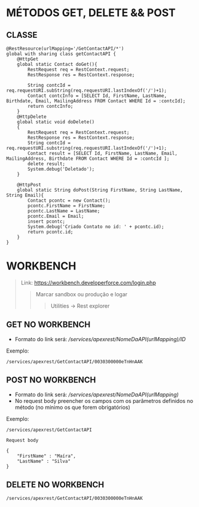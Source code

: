 # MÉTODOS GET, DELETE && POST

## CLASSE
```
@RestResource(urlMapping='/GetContactAPI/*')
global with sharing class getContactAPI {
    @HttpGet
    global static Contact doGet(){
        RestRequest req = RestContext.request;
        RestResponse res = RestContext.response;

        String contcId = req.requestURI.subString(req.requestURI.lastIndexOf('/')+1);
        Contact contcInfo = [SELECT Id, FirstName, LastName, Birthdate, Email, MailingAddress FROM Contact WHERE Id = :contcId];
        return contcInfo;
    }
    @HttpDelete
    global static void doDelete() 
    {
        RestRequest req = RestContext.request;
        RestResponse res = RestContext.response;
        String contcId = req.requestURI.substring(req.requestURI.lastIndexOf('/')+1);
        Contact result = [SELECT Id, FirstName, LastName, Email, MailingAddress, Birthdate FROM Contact WHERE Id = :contcId ];
        delete result;
        System.debug('Deletado');
    }

    @HttpPost
    global static String doPost(String FirstName, String LastName, String Email){
        Contact pcontc = new Contact();
        pcontc.FirstName = FirstName;
        pcontc.LastName = LastName;
        pcontc.Email = Email;
        insert pcontc;
        System.debug('Criado Contato no id: ' + pcontc.id);
        return pcontc.id;
    }
}
```
# WORKBENCH
> Link: https://workbench.developerforce.com/login.php
>> Marcar sandbox ou produção e logar
>>> Utilities -> Rest explorer

## GET NO WORKBENCH
- Formato do link será: */services/apexrest/NomeDaAPI(urlMapping)/ID*

Exemplo:
``` 
/services/apexrest/GetContactAPI/0030300000eTnHnAAK
```

## POST NO WORKBENCH
- Formato do link será: */services/apexrest/NomeDaAPI(urlMapping)*
- No request body preencher os campos com os parâmetros definidos no método (no mínimo os que forem obrigatórios)

Exemplo:
```
/services/apexrest/GetContactAPI

Request body

{
    "FirstName" : "Maíra",
    "LastName" : "Silva"
}

```

## DELETE NO WORKBENCH

```
/services/apexrest/GetContactAPI/0030300000eTnHnAAK
```


